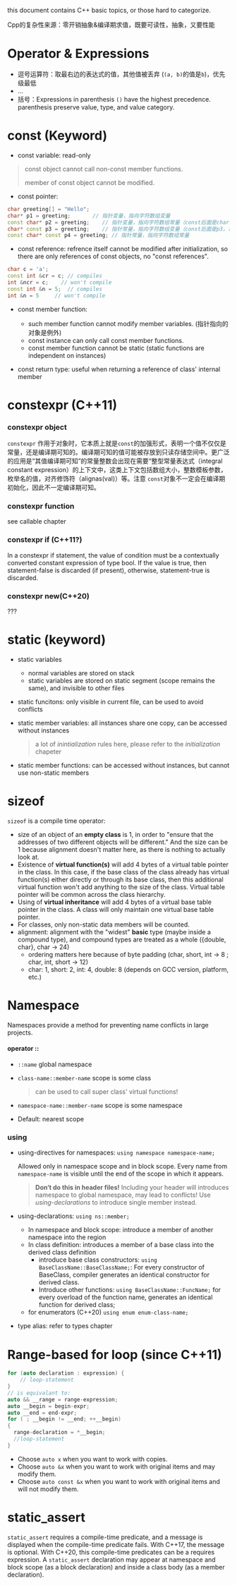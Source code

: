 this document contains C++ basic topics, or those hard to categorize.

Cpp的复杂性来源：零开销抽象&编译期求值，既要可读性，抽象，又要性能

# Operator & Expressions

- 逗号运算符：取最右边的表达式的值，其他值被丢弃 (`(a, b)`的值是`b`)，优先级最低
- ...
- 括号：Expressions in parenthesis `()` have the highest precedence. parenthesis preserve value, type, and value category.



# const (Keyword)

- const variable: read-only

 > const object cannot call non-const member functions. 
 >
 > member of const object cannot be modified.

- const pointer:

 ```c++
 char greeting[] = "Hello";
 char* p1 = greeting;       // 指针变量，指向字符数组变量
 const char* p2 = greeting;    // 指针变量，指向字符数组常量（const后面是char，说明char只读）
 char* const p3 = greeting;    // 指针常量，指向字符数组变量（const后面是p3，说明p3只读）
 const char* const p4 = greeting; // 指针常量，指向字符数组常量
 ```

- const reference: refrence itself cannot be modified after initialization, so there are only references of const objects, no "const references".

 ```c++
 char c = 'a';
 const int &cr = c; // compiles
 int &ncr = c;    // won't compile
 const int &n = 5;  // compiles
 int &n = 5     // won't compile
 ```

- const member function:
  - such member function cannot modify member variables. (指针指向的对象是例外)
  - const instance can only call const member functions.
  - const member function cannot be static (static functions are independent on instances)

- const return type: useful when returning a reference of class' internal member



# constexpr (C++11)

### constexpr object

`constexpr` 作用于对象时，它本质上就是`const`的加强形式，表明一个值不仅仅是常量，还是编译期可知的。编译期可知的值可能被存放到只读存储空间中。更广泛的应用是“其值编译期可知”的常量整数会出现在需要“整型常量表达式（integral constant expression）的上下文中，这类上下文包括数组大小，整数模板参数，枚举名的值，对齐修饰符（alignas(val)）等。注意 `const`对象不一定会在编译期初始化，因此不一定编译期可知。

### constexpr function

see callable chapter

### constexpr if (C++11?)

In a constexpr if statement, the value of condition must be a contextually converted constant expression of type bool. If the value is true, then statement-false is discarded (if present), otherwise, statement-true is discarded.

### constexpr new(C++20)

???



# static (keyword)

- static variables
  - normal variables are stored on stack
  - static variables are stored on static segment (scope remains the same), and invisible to other files

- static funcitons: only visible in current file, can be used to avoid conflicts

- static member variables: all instances share one copy, can be accessed without instances

  > a lot of *inintialization* rules here, please refer to the *initialization* chapeter

- static member functions: can be accessed without instances, but cannot use non-static members



# sizeof

`sizeof` is a compile time operator:

- size of an object of an **empty class** is 1, in order to "ensure that the addresses of two different objects will be different." And the size can be 1 because alignment doesn't matter here, as there is nothing to actually look at.
- Existence of **virtual function(s)** will add 4 bytes of a virtual table pointer in the class. In this case, if the base class of the class already has virtual function(s) either directly or through its base class, then this additional virtual function won't add anything to the size of the class. Virtual table pointer will be common across the class hierarchy.
- Using of **virtual inheritance** will add 4 bytes of a virtual base table pointer in the class. A class will only maintain one virtual base table pointer.
- For classes, only non-static data members will be counted.
- alignment: alignment with the "widest" **basic** type (maybe inside a compound type), and compound types are treated as a whole ({double, char}, char -> 24)
  - ordering matters here because of byte padding (char, short, int -> 8 ; char, int, short -> 12)
  - char: 1, short: 2, int: 4, double: 8 (depends on GCC version, platform, etc.)







# Namespace

Namespaces provide a method for preventing name conflicts in large projects.

#### operator ::

- `::name` global namespace

- `class-name::member-name` scope is some class

  > can be used to call super class' virtual functions!

- `namespace-name::member-name` scope is some namespace

- Default: nearest scope

### using

- using-directives for namespaces: `using namespace namespace-name;`

  Allowed only in namespace scope and in block scope. Every name from `namespace-name` is visible until the end of the scope in which it appears. 

  > **Don‘t do this in header files!** Including your header will introduces namespace to global namespace, may lead to conflicts! Use *using-declarations* to introduce single member instead.

- using-declarations: `using ns::member;`

  - In namespace and block scope: introduce a member of another namespace into the region
  - In class definition: introduces a member of a base class into the derived class definition
    - introduce base class constructors: `using BaseClassName::BaseClassName;`: For every constructor of BaseClass, compiler generates an identical constructor for derived class.
    - Introduce other functions: `using BaseClassName::FuncName;` for every overload of the function name, generates an identical function for derived class;
  - for enumerators (C++20) `using enum enum-class-name;`

- type alias: refer to types chapter





# Range-based for loop (since C++11)

```c++
for (auto declaration : expression) {
	// loop-statement
}
// is equivalant to:
auto && __range = range-expression;
auto __begin = begin-expr;
auto __end = end-expr;
for ( ; __begin != __end; ++__begin)
{
  range-declaration = *__begin;
  //loop-statement
}
```

- Choose `auto x` when you want to work with copies.
- Choose `auto &x` when you want to work with original items and may modify them.
- Choose `auto const &x` when you want to work with original items and will not modify them.





# static_assert

`static_assert` requires a compile-time predicate, and a message is displayed when the compile-time predicate fails. With C++17, the message is optional. With C++20, this compile-time predicates can be a requires expression. A `static_assert` declaration may appear at namespace and block scope (as a block declaration) and inside a class body (as a member declaration).

